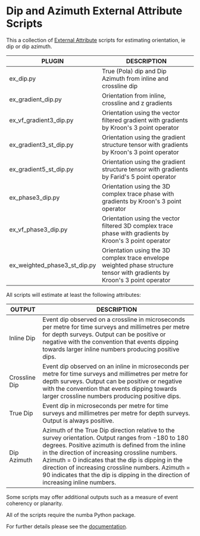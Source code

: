 # Dip and Azimuth External Attribute Scripts
This a collection of [External Attribute](http://waynegm.github.io/OpendTect-Plugin-Docs/Attributes/ExternalAttrib/) scripts for estimating orientation, ie dip or dip azimuth.

| PLUGIN | DESCRIPTION |
|--------|-------------|
| ex_dip.py | True (Pola) dip and Dip Azimuth from inline and crossline dip |
| ex_gradient_dip.py | Orientation from inline, crossline and z gradients |
| ex_vf_gradient3_dip.py | Orientation using the vector filtered gradient with gradients by Kroon's 3 point operator |
| ex_gradient3_st_dip.py | Orientation using the gradient structure tensor with gradients by Kroon's 3 point operator|
| ex_gradient5_st_dip.py | Orientation using the gradient structure tensor with gradients by Farid's 5 point operator|
| ex_phase3_dip.py | Orientation using the 3D complex trace phase with gradients by Kroon's 3 point operator |
| ex_vf_phase3_dip.py | Orientation using the vector filtered 3D complex trace phase with gradients by Kroon's 3 point operator |
| ex_weighted_phase3_st_dip.py | Orientation using the 3D complex trace envelope weighted phase structure tensor with gradients by Kroon's 3 point operator |

All scripts will estimate at least the following attributes:

| OUTPUT     | DESCRIPTION
|------------|----------------|
| Inline Dip | Event dip observed on a crossline in microseconds per metre for time surveys and millimetres per metre for depth surveys. Output can be positive or negative with the convention that events dipping towards larger inline numbers producing positive dips. |
| Crossline Dip | Event dip observed on an inline in microseconds per metre for time surveys and millimetres per metre for depth surveys. Output can be positive or negative with the convention that events dipping towards larger crossline numbers producing positive dips. |
| True Dip | Event dip in microseconds per metre for time surveys and millimetres per metre for depth surveys. Output is always positive. |
| Dip Azimuth | Azimuth of the True Dip direction relative to the survey orientation. Output ranges from -180 to 180 degrees. Positive azimuth is defined from the inline in the direction of increasing crossline numbers. Azimuth = 0 indicates that the dip is dipping in the direction of increasing crossline numbers. Azimuth = 90 indicates that the dip is dipping in the direction of increasing inline numbers. |

Some scripts may offer additional outputs such as a measure of event coherency or planarity.

All of the scripts require the numba Python package.

For further details please see the [documentation](http://waynegm.github.io/OpendTect-Plugin-Docs/External_Attributes/DipAndAzimuth).
